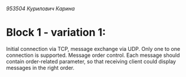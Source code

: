 *953504 Курилович Карина*
# Block 1 - variation 1:
Initial connection via TCP, message exchange via UDP. Only one to one connection is supported.
Message order control. Each message should contain order-related parameter, so that receiving client could display messages in the right order.
